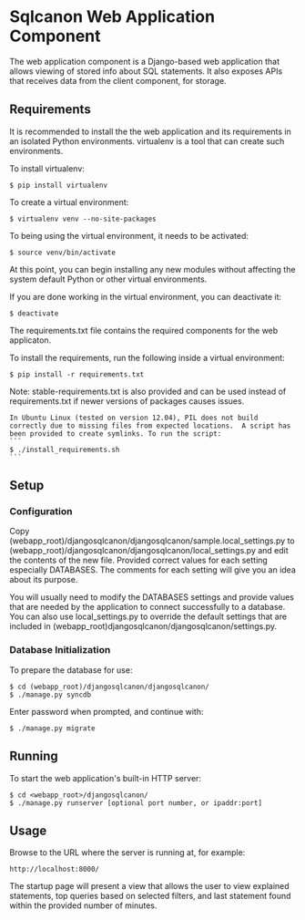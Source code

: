 Sqlcanon Web Application Component
==================================

The web application component is a Django-based web application that allows viewing of stored info about SQL statements. It also exposes APIs that receives data from the client component, for storage.


Requirements
------------

It is recommended to install the the web application and its requirements in an isolated Python environments.
virtualenv is a tool that can create such environments.

To install virtualenv:
```
$ pip install virtualenv
```

To create a virtual environment:
```
$ virtualenv venv --no-site-packages
```

To being using the virtual environment, it needs to be activated:
```
$ source venv/bin/activate
```
At this point, you can begin installing any new modules without affecting the system default Python or other virtual environments.

If you are done working in the virtual environment, you can deactivate it:
```
$ deactivate
```

The requirements.txt file contains the required components for the
web applicaton.

To install the requirements, run the following inside a virtual environment:
```
$ pip install -r requirements.txt
```

Note:
    stable-requirements.txt is also provided and can be used instead of requirements.txt if newer versions of packages causes issues.

    In Ubuntu Linux (tested on version 12.04), PIL does not build correctly due to missing files from expected locations.  A script has been provided to create symlinks. To run the script:
    ```
    $ ./install_requirements.sh
    ```


Setup
-----

### Configuration

Copy (webapp_root)/djangosqlcanon/djangosqlcanon/sample.local_settings.py to (webapp_root)/djangosqlcanon/djangosqlcanon/local_settings.py and edit the contents of the new file.  Provided correct values for each setting especially DATABASES. The comments for each setting will give you an idea about its purpose.

You will usually need to modify the DATABASES settings and provide values that are needed by the application to connect successfully to a database.  You can also use local_settings.py to override the default settings that are included in (webapp_root)djangosqlcanon/djangosqlcanon/settings.py.


### Database Initialization

To prepare the database for use:
```
$ cd (webapp_root)/djangosqlcanon/djangosqlcanon/
$ ./manage.py syncdb
```
Enter password when prompted, and continue with:
```
$ ./manage.py migrate
```


Running
-------

To start the web application's built-in HTTP server:
```
$ cd <webapp_root>/djangosqlcanon/
$ ./manage.py runserver [optional port number, or ipaddr:port]
```


Usage
-----

Browse to the URL where the server is running at, for example:
```
http://localhost:8000/
```
The startup page will present a view that allows the user to view explained statements, top queries based on selected filters, and last statement found within the provided number of minutes.
